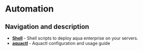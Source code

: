 # Automation

## Navigation and description

* [**Shell**](shell/) - Shell scripts to deploy aqua enterprise on your servers. 
* [**aquactl**](aquactl/) - Aquactl configuration and usage guide
